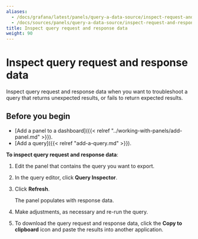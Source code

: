 ```yaml
---
aliases:
  - /docs/grafana/latest/panels/query-a-data-source/inspect-request-and-response-data/
  - /docs/sources/panels/query-a-data-source/inspect-request-and-response-data/
title: Inspect query request and response data
weight: 90
---
```


# Inspect query request and response data

Inspect query request and response data when you want to troubleshoot a query that returns unexpected results, or fails to return expected results.

## Before you begin

- [Add a panel to a dashboard]({{< relref "../working-with-panels/add-panel.md" >}}).
- [Add a query]({{< relref "add-a-query.md" >}}).

**To inspect query request and response data**:

1. Edit the panel that contains the query you want to export.
1. In the query editor, click **Query Inspector**.
1. Click **Refresh**.

   The panel populates with response data.

1. Make adjustments, as necessary and re-run the query.
1. To download the query request and response data, click the **Copy to clipboard** icon and paste the results into another application.
